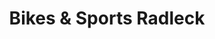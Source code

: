 ---
title: "Bikes & Sports Radleck"
url: /saalfeld-saale/bikes-und-sports-radleck/
shop: Fahrrad
---